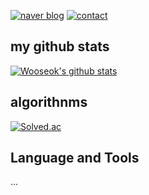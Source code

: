 [![naver blog](https://img.shields.io/badge/naverblog-badge?style=flat-square&logo=Blogger&logoColor=white)](http://blog.naver.com/rnjsdntjr26)
[![contact](https://img.shields.io/badge/-adamdoha@naver.com-c14438?style=flat-square&logo=Gmail&logoColor=white&color=blue&link=mailto:adamdoha@naver.com)](mailto:rnjsdntjr26@daum.net)   

## my github stats
 [![Wooseok's github stats](https://github-readme-stats.vercel.app/api?username=egg528)](https://github.com/anuraghazra/github-readme-stats)
 
 ## algorithnms
[![Solved.ac](http://mazassumnida.wtf/api/v2/generate_badge?boj=egg528)](https://solved.ac/egg528)
 
 ## Language and Tools
 ...
 
